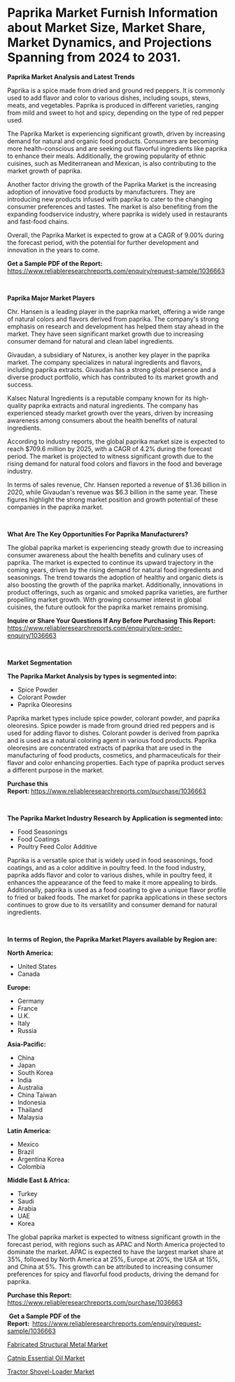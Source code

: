 <p><h1>Paprika Market Furnish Information about Market Size, Market Share, Market Dynamics, and Projections Spanning from 2024 to 2031.</h1></p><p><strong>Paprika Market Analysis and Latest Trends</strong></p>
<p><p>Paprika is a spice made from dried and ground red peppers. It is commonly used to add flavor and color to various dishes, including soups, stews, meats, and vegetables. Paprika is produced in different varieties, ranging from mild and sweet to hot and spicy, depending on the type of red pepper used.</p><p>The Paprika Market is experiencing significant growth, driven by increasing demand for natural and organic food products. Consumers are becoming more health-conscious and are seeking out flavorful ingredients like paprika to enhance their meals. Additionally, the growing popularity of ethnic cuisines, such as Mediterranean and Mexican, is also contributing to the market growth of paprika.</p><p>Another factor driving the growth of the Paprika Market is the increasing adoption of innovative food products by manufacturers. They are introducing new products infused with paprika to cater to the changing consumer preferences and tastes. The market is also benefiting from the expanding foodservice industry, where paprika is widely used in restaurants and fast-food chains.</p><p>Overall, the Paprika Market is expected to grow at a CAGR of 9.00% during the forecast period, with the potential for further development and innovation in the years to come.</p></p>
<p><strong>Get a Sample PDF of the Report:&nbsp;</strong> <a href="https://www.reliableresearchreports.com/enquiry/request-sample/1036663">https://www.reliableresearchreports.com/enquiry/request-sample/1036663</a></p>
<p>&nbsp;</p>
<p><strong>Paprika Major Market Players</strong></p>
<p><p>Chr. Hansen is a leading player in the paprika market, offering a wide range of natural colors and flavors derived from paprika. The company's strong emphasis on research and development has helped them stay ahead in the market. They have seen significant market growth due to increasing consumer demand for natural and clean label ingredients.</p><p>Givaudan, a subsidiary of Naturex, is another key player in the paprika market. The company specializes in natural ingredients and flavors, including paprika extracts. Givaudan has a strong global presence and a diverse product portfolio, which has contributed to its market growth and success.</p><p>Kalsec Natural Ingredients is a reputable company known for its high-quality paprika extracts and natural ingredients. The company has experienced steady market growth over the years, driven by increasing awareness among consumers about the health benefits of natural ingredients.</p><p>According to industry reports, the global paprika market size is expected to reach $709.6 million by 2025, with a CAGR of 4.2% during the forecast period. The market is projected to witness significant growth due to the rising demand for natural food colors and flavors in the food and beverage industry.</p><p>In terms of sales revenue, Chr. Hansen reported a revenue of $1.36 billion in 2020, while Givaudan's revenue was $6.3 billion in the same year. These figures highlight the strong market position and growth potential of these companies in the paprika market.</p></p>
<p>&nbsp;</p>
<p><strong>What Are The Key Opportunities For Paprika Manufacturers?</strong></p>
<p><p>The global paprika market is experiencing steady growth due to increasing consumer awareness about the health benefits and culinary uses of paprika. The market is expected to continue its upward trajectory in the coming years, driven by the rising demand for natural food ingredients and seasonings. The trend towards the adoption of healthy and organic diets is also boosting the growth of the paprika market. Additionally, innovations in product offerings, such as organic and smoked paprika varieties, are further propelling market growth. With growing consumer interest in global cuisines, the future outlook for the paprika market remains promising.</p></p>
<p><strong>Inquire or Share Your Questions If Any Before Purchasing This Report:</strong> <a href="https://www.reliableresearchreports.com/enquiry/pre-order-enquiry/1036663">https://www.reliableresearchreports.com/enquiry/pre-order-enquiry/1036663</a></p>
<p>&nbsp;</p>
<p><strong>Market Segmentation</strong></p>
<p><strong>The Paprika Market Analysis by types is segmented into:</strong></p>
<p><ul><li>Spice Powder</li><li>Colorant Powder</li><li>Paprika Oleoresins</li></ul></p>
<p><p>Paprika market types include spice powder, colorant powder, and paprika oleoresins. Spice powder is made from ground dried red peppers and is used for adding flavor to dishes. Colorant powder is derived from paprika and is used as a natural coloring agent in various food products. Paprika oleoresins are concentrated extracts of paprika that are used in the manufacturing of food products, cosmetics, and pharmaceuticals for their flavor and color enhancing properties. Each type of paprika product serves a different purpose in the market.</p></p>
<p><strong>Purchase this Report:&nbsp;</strong><a href="https://www.reliableresearchreports.com/purchase/1036663">https://www.reliableresearchreports.com/purchase/1036663</a></p>
<p>&nbsp;</p>
<p><strong>The Paprika Market Industry Research by Application is segmented into:</strong></p>
<p><ul><li>Food Seasonings</li><li>Food Coatings</li><li>Poultry Feed Color Additive</li></ul></p>
<p><p>Paprika is a versatile spice that is widely used in food seasonings, food coatings, and as a color additive in poultry feed. In the food industry, paprika adds flavor and color to various dishes, while in poultry feed, it enhances the appearance of the feed to make it more appealing to birds. Additionally, paprika is used as a food coating to give a unique flavor profile to fried or baked foods. The market for paprika applications in these sectors continues to grow due to its versatility and consumer demand for natural ingredients.</p></p>
<p>&nbsp;</p>
<p><strong>In terms of Region, the Paprika Market Players available by Region are:</strong></p>
<p>
    <p> <strong> North America: </strong>
        <ul>
            <li>United States</li>
            <li>Canada</li>
        </ul>
        </p> 
    <p> <strong> Europe: </strong>
        <ul>
            <li>Germany</li>
            <li>France</li>
            <li>U.K.</li>
            <li>Italy</li>
            <li>Russia</li>
        </ul>
        </p> 
    <p> <strong> Asia-Pacific: </strong>
        <ul>
            <li>China</li>
            <li>Japan</li>
            <li>South Korea</li>
            <li>India</li>
            <li>Australia</li>
            <li>China Taiwan</li>
            <li>Indonesia</li>
            <li>Thailand</li>
            <li>Malaysia</li>
        </ul>
        </p> 
    <p> <strong> Latin America: </strong>
        <ul>
            <li>Mexico</li>
            <li>Brazil</li>
            <li>Argentina Korea</li>
            <li>Colombia</li>
        </ul>
        </p> 
    <p> <strong> Middle East & Africa: </strong>
        <ul>
            <li>Turkey</li>
            <li>Saudi</li>
            <li>Arabia</li>
            <li>UAE</li>
            <li>Korea</li>
        </ul>
    </p>
    </p>
<p><p>The global paprika market is expected to witness significant growth in the forecast period, with regions such as APAC and North America projected to dominate the market. APAC is expected to have the largest market share at 35%, followed by North America at 25%, Europe at 20%, the USA at 15%, and China at 5%. This growth can be attributed to increasing consumer preferences for spicy and flavorful food products, driving the demand for paprika.</p></p>
<p><strong>Purchase this Report: </strong><a href="https://www.reliableresearchreports.com/purchase/1036663">https://www.reliableresearchreports.com/purchase/1036663</a></p>
<p>&nbsp;<strong>Get a Sample PDF of the Report:&nbsp;&nbsp;</strong><a href="https://www.reliableresearchreports.com/enquiry/request-sample/1036663">https://www.reliableresearchreports.com/enquiry/request-sample/1036663</a></p>
<p><strong></strong></p>
<p><p><a href="https://view.publitas.com/reportprime-1/fabricated-structural-metal-market-size-growth-and-forecast-from-2023-2030/">Fabricated Structural Metal Market</a></p><p><a href="https://view.publitas.com/reportprime-1/catnip-essential-oil-market-research-report-reveals-the-latest-trends-and-opportunities-of-this-market-for-period-from-2023-2030/">Catnip Essential Oil Market</a></p><p><a href="https://view.publitas.com/reportprime-1/tractor-shovel-loader-market-provides-a-comprehensive-analysis-including-a-macro-overview-of-the-market-as-well-as-micro-details-such-as-market-size-and-competitive-landscape/">Tractor Shovel-Loader Market</a></p></p>